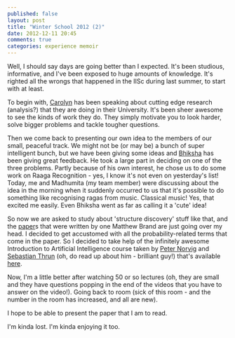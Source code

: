 ```yaml
---
published: false
layout: post
title: "Winter School 2012 (2)"
date: 2012-12-11 20:45
comments: true
categories: experience memoir
---
```


Well, I should say days are going better than I expected. It's been studious, informative,
and I've been exposed to huge amounts of knowledge. It's righted all the wrongs that 
happened in the IISc during last summer, to start with at least.

To begin with, [Carolyn][carolyn] has been speaking about cutting edge research (analysis?) that they
are doing in their University. It's been sheer awesome to see the kinds of work they do. They
simply motivate you to look harder, solve bigger problems and tackle tougher questions.
<!--more-->

Then we come back to presenting our own idea to the members of our small, peaceful track. We might
not be (or may be) a bunch of super intelligent bunch, but we have been giving some ideas and 
[Bhiksha][bhiksha] has been giving great feedback. He took a large part in deciding on one of the three 
problems. Partly because of his own interest, he chose us to do some work on Raaga Recognition - 
yes, I know it's not even on yesterday's list! Today, me and Madhumita (my team member) were
discussing about the idea in the morning when it suddenly occurred to us that it's possible to
do something like recognising ragas from music. Classical music! Yes, that excited me easily.
Even Bhiksha went as far as calling it a 'cute' idea!

So now we are asked to study about 'structure discovery' stuff like that, and the [paper][paper]s that 
were written by one Matthew Brand are just going over my head. I decided to get accustomed with all 
the probability-related terms that come in the paper. So I decided to take help of the infinitely 
awesome Introduction to Artificial Intelligence course taken by 
[Peter Norvig][peter] and [Sebastian Thrun][sebastian] (oh, do read up about him - brilliant guy!)
that's available [here][aiclasses].

Now, I'm a little better after watching 50 or so lectures (oh, they are small and they have 
questions popping in the end of the videos that you have to answer on the video!). Going back to
room (sick of this room - and the number in the room has increased, and all are new).

I hope to be able to present the paper that I am to read. 

I'm kinda lost. I'm kinda enjoying it too.
 
[aiclasses]: ai-class.com
[paper]: http://merl.com/papers/docs/TR98-19.pdf
[bhiksha]: http://mlsp.cs.cmu.edu/people/bhiksha/
[carolyn]: http://www.cs.cmu.edu/~cprose/
[peter]: http://en.wikipedia.org/wiki/Peter_Norvig
[sebastian]: http://en.wikipedia.org/wiki/Sebastian_Thrun
